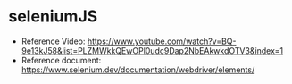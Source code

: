 # seleniumJS

* Reference Video: <https://www.youtube.com/watch?v=BQ-9e13kJ58&list=PLZMWkkQEwOPl0udc9Dap2NbEAkwkdOTV3&index=1>
* Reference document: <https://www.selenium.dev/documentation/webdriver/elements/>
